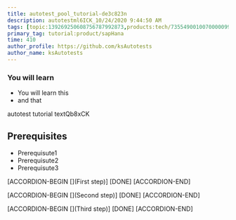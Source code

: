 ```yaml
---
title: autotest_pool_tutorial-de3c823n
description: autotestml6ICK_10/24/2020 9:44:50 AM
tags: [topic:139269250608756787992873,products:tech/73554900100700000996,tutorial:experience/advanced]
primary_tag: tutorial:product/sapHana
time: 410
author_profile: https://github.com/ksAutotests
author_name: ksAutotests
---
```

### You will learn
- You will learn this
- and that

autotest tutorial textQb8xCK

## Prerequisites
- Prerequisute1
- Prerequisute2
- Prerequisute3

[ACCORDION-BEGIN [](First step)]
[DONE]
[ACCORDION-END]

[ACCORDION-BEGIN [](Second step)]
[DONE]
[ACCORDION-END]

[ACCORDION-BEGIN [](Third step)]
[DONE]
[ACCORDION-END]

